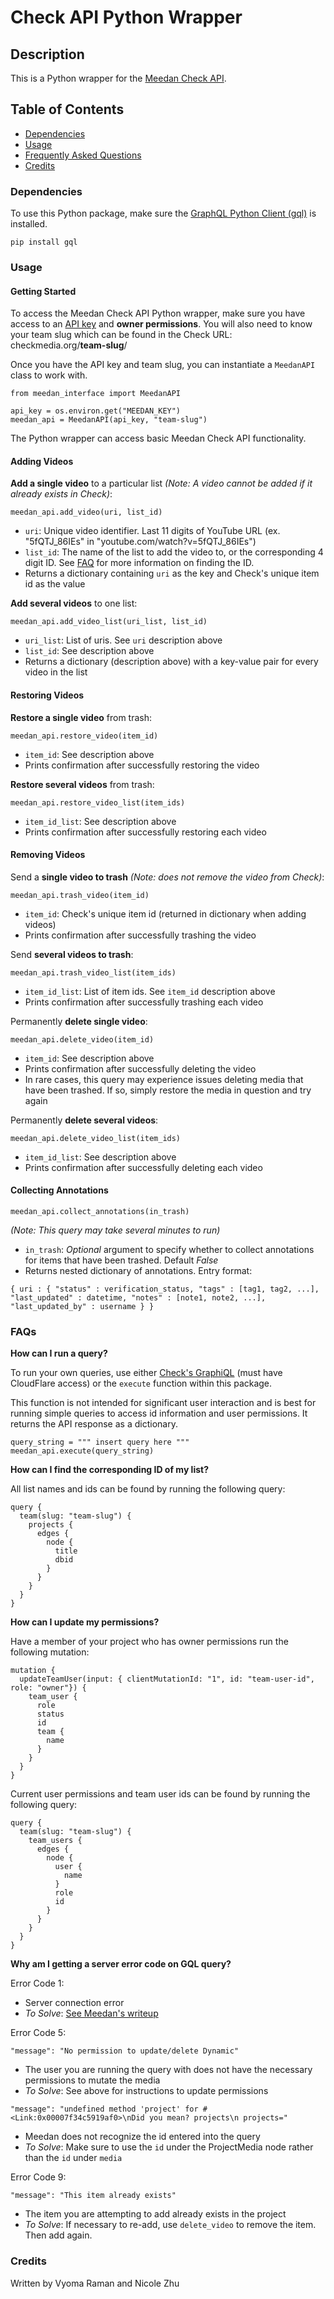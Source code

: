 # Check API Python Wrapper

## Description
This is a Python wrapper for the [Meedan Check API](https://github.com/meedan/check-api).

## Table of Contents
* [Dependencies](###Dependencies)
* [Usage](###Usage)
* [Frequently Asked Questions](###FAQ)
* [Credits](###Credits)

### Dependencies
To use this Python package, make sure the [GraphQL Python Client (gql)](https://pypi.org/project/gql/) is installed.
```
pip install gql
```

### Usage

#### Getting Started
To access the Meedan Check API Python wrapper, make sure you have access to an [API key](https://github.com/meedan/check/wiki/Authentication-and-authorization-on-Check-API) and **owner permissions**. You will also need to know your team slug which can be found in the Check URL: checkmedia.org/**team-slug**/

Once you have the API key and team slug, you can instantiate a `MeedanAPI` class to work with.

```
from meedan_interface import MeedanAPI

api_key = os.environ.get("MEEDAN_KEY")
meedan_api = MeedanAPI(api_key, "team-slug")
```

The Python wrapper can access basic Meedan Check API functionality.

#### Adding Videos

**Add a single video** to a particular list *(Note: A video cannot be added if it already exists in Check)*:


```
meedan_api.add_video(uri, list_id)
```
* `uri`: Unique video identifier. Last 11 digits of YouTube URL (ex. "5fQTJ_86IEs" in "youtube.com/watch?v=5fQTJ_86IEs")
* `list_id`: The name of the list to add the video to, or the corresponding 4 digit ID. See [FAQ](###FAQs) for more information on finding the ID.
* Returns a dictionary containing `uri` as the key and Check's unique item id as the value

**Add several videos** to one list:

```
meedan_api.add_video_list(uri_list, list_id)
```
* `uri_list`: List of uris. See `uri` description above
* `list_id`: See description above
* Returns a dictionary (description above) with a key-value pair for every video in the list

#### Restoring Videos

**Restore a single video** from trash:

```
meedan_api.restore_video(item_id)
```
* `item_id`: See description above
* Prints confirmation after successfully restoring the video

**Restore several videos** from trash:

```
meedan_api.restore_video_list(item_ids)
```
* `item_id_list`: See description above
* Prints confirmation after successfully restoring each video

#### Removing Videos

Send a **single video to trash** *(Note: does not remove the video from Check)*:

`meedan_api.trash_video(item_id)`
* `item_id`: Check's unique item id (returned in dictionary when adding videos)
* Prints confirmation after successfully trashing the video

Send **several videos to trash**:

`meedan_api.trash_video_list(item_ids)`
* `item_id_list`: List of item ids. See `item_id` description above
* Prints confirmation after successfully trashing each video

Permanently **delete single video**:

`meedan_api.delete_video(item_id)`
* `item_id`: See description above
* Prints confirmation after successfully deleting the video
* In rare cases, this query may experience issues deleting media that have been trashed. If so, simply restore the media in question and try again

Permanently **delete several videos**:

`meedan_api.delete_video_list(item_ids)`
* `item_id_list`: See description above
* Prints confirmation after successfully deleting each video

#### Collecting Annotations

`meedan_api.collect_annotations(in_trash)`

*(Note: This query may take several minutes to run)*
* `in_trash`: *Optional* argument to specify whether to collect annotations for items that have been trashed. Default *False*
* Returns nested dictionary of annotations. Entry format:

```
{ uri : { "status" : verification_status, "tags" : [tag1, tag2, ...], "last_updated" : datetime, "notes" : [note1, note2, ...], "last_updated_by" : username } }
```

### FAQs

**How can I run a query?**

To run your own queries, use either [Check's GraphiQL](https://check-api.checkmedia.org/graphiql) (must have CloudFlare access) or the `execute` function within this package.

This function is not intended for significant user interaction and is best for running simple queries to access id information and user permissions. It returns the API response as a dictionary.

```
query_string = """ insert query here """
meedan_api.execute(query_string)
```

**How can I find the corresponding ID of my list?**

All list names and ids can be found by running the following query:

```
query {
  team(slug: "team-slug") {
    projects {
      edges {
        node {
          title
          dbid
        }
      }
    }
  }
}
```

**How can I update my permissions?**

Have a member of your project who has owner permissions run the following mutation:

```
mutation {
  updateTeamUser(input: { clientMutationId: "1", id: "team-user-id", role: "owner"}) {
    team_user {
      role
      status
      id
      team {
        name
      }
    }
  }
}
```

Current user permissions and team user ids can be found by running the following query:

```
query {
  team(slug: "team-slug") {
    team_users {
      edges {
        node {
          user {
            name
          }
          role
          id
        }
      }
    }
  }
}
```

**Why am I getting a server error code on GQL query?**

Error Code 1:
* Server connection error
* *To Solve*: [See Meedan's writeup](https://github.com/meedan/check-api/blob/master/doc/api.md)

Error Code 5:

`"message": "No permission to update/delete Dynamic"`
* The user you are running the query with does not have the necessary permissions to mutate the media
* *To Solve*: See above for instructions to update permissions

`"message": "undefined method 'project' for #<Link:0x00007f34c5919af0>\nDid you mean? projects\n projects="`
* Meedan does not recognize the id entered into the query
* *To Solve*: Make sure to use the `id` under the ProjectMedia node rather than the `id` under `media`

Error Code 9:

`"message": "This item already exists"`
* The item you are attempting to add already exists in the project
* *To Solve*: If necessary to re-add, use `delete_video` to remove the item. Then add again.


### Credits
Written by Vyoma Raman and Nicole Zhu
